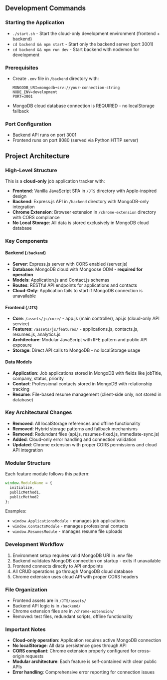## Development Commands

### Starting the Application
- `./start.sh` - Start the cloud-only development environment (frontend + backend)
- `cd backend && npm start` - Start only the backend server (port 3001)
- `cd backend && npm run dev` - Start backend with nodemon for development

### Prerequisites
- Create `.env` file in `/backend` directory with:
  ```
  MONGODB_URI=mongodb+srv://your-connection-string
  NODE_ENV=development
  PORT=3001
  ```
- MongoDB cloud database connection is REQUIRED - no localStorage fallback

### Port Configuration
- Backend API runs on port 3001
- Frontend runs on port 8080 (served via Python HTTP server)

## Project Architecture

### High-Level Structure
This is a **cloud-only** job application tracker with:
- **Frontend**: Vanilla JavaScript SPA in `/JTS` directory with Apple-inspired design
- **Backend**: Express.js API in `/backend` directory with MongoDB-only integration
- **Chrome Extension**: Browser extension in `/chrome-extension` directory with CORS compliance
- **No Local Storage**: All data is stored exclusively in MongoDB cloud database

### Key Components

#### Backend (`/backend`)
- **Server**: Express.js server with CORS enabled (server.js)
- **Database**: MongoDB cloud with Mongoose ODM - **required for operation**
- **Models**: Application.js and Contact.js schemas
- **Routes**: RESTful API endpoints for applications and contacts
- **Cloud-Only**: Application fails to start if MongoDB connection is unavailable

#### Frontend (`/JTS`)
- **Core**: `/assets/js/core/` - app.js (main controller), api.js (cloud-only API service)
- **Features**: `/assets/js/features/` - applications.js, contacts.js, resumes.js, analytics.js
- **Architecture**: Modular JavaScript with IIFE pattern and public API exposure
- **Storage**: Direct API calls to MongoDB - no localStorage usage

#### Data Models
- **Application**: Job applications stored in MongoDB with fields like jobTitle, company, status, priority
- **Contact**: Professional contacts stored in MongoDB with relationship tracking
- **Resume**: File-based resume management (client-side only, not stored in database)

### Key Architectural Changes
- **Removed**: All localStorage references and offline functionality
- **Removed**: Hybrid storage patterns and fallback mechanisms  
- **Removed**: Redundant files (api.js, resumes-fixed.js, immediate-sync.js)
- **Added**: Cloud-only error handling and connection validation
- **Updated**: Chrome extension with proper CORS permissions and cloud API integration

### Modular Structure
Each feature module follows this pattern:
```javascript
window.ModuleName = {
  initialize,
  publicMethod1,
  publicMethod2
};
```

Examples:
- `window.ApplicationsModule` - manages job applications
- `window.ContactsModule` - manages professional contacts  
- `window.ResumesModule` - manages resume file uploads

### Development Workflow
1. Environment setup requires valid MongoDB URI in .env file
2. Backend validates MongoDB connection on startup - exits if unavailable
3. Frontend connects directly to API endpoints
4. All CRUD operations go through MongoDB cloud database
5. Chrome extension uses cloud API with proper CORS headers

### File Organization
- Frontend assets are in `/JTS/assets/`
- Backend API logic is in `/backend/`
- Chrome extension files are in `/chrome-extension/`
- Removed: test files, redundant scripts, offline functionality

### Important Notes
- **Cloud-only operation**: Application requires active MongoDB connection
- **No localStorage**: All data persistence goes through API
- **CORS compliant**: Chrome extension properly configured for cross-origin requests
- **Modular architecture**: Each feature is self-contained with clear public APIs
- **Error handling**: Comprehensive error reporting for connection issues